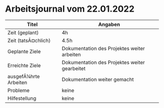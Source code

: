 # Arbeitsjournal vom 22.01.2022

|Titel |Angaben  |
| --- | --- |
|Zeit (geplant)| 4h|
|Zeit (tatsÃ¤chlich)| 4.5h |
|Geplante Ziele| Dokumentation des Projektes weiter arbeiten |
|Erreichte Ziele| Dokumentation des Projektes weiter gearbeitet |
|ausgefÃ¼hrte Arbeiten| Dokumentation weiter gemacht |
|Probleme| keine |
|Hilfestellung| keine |
